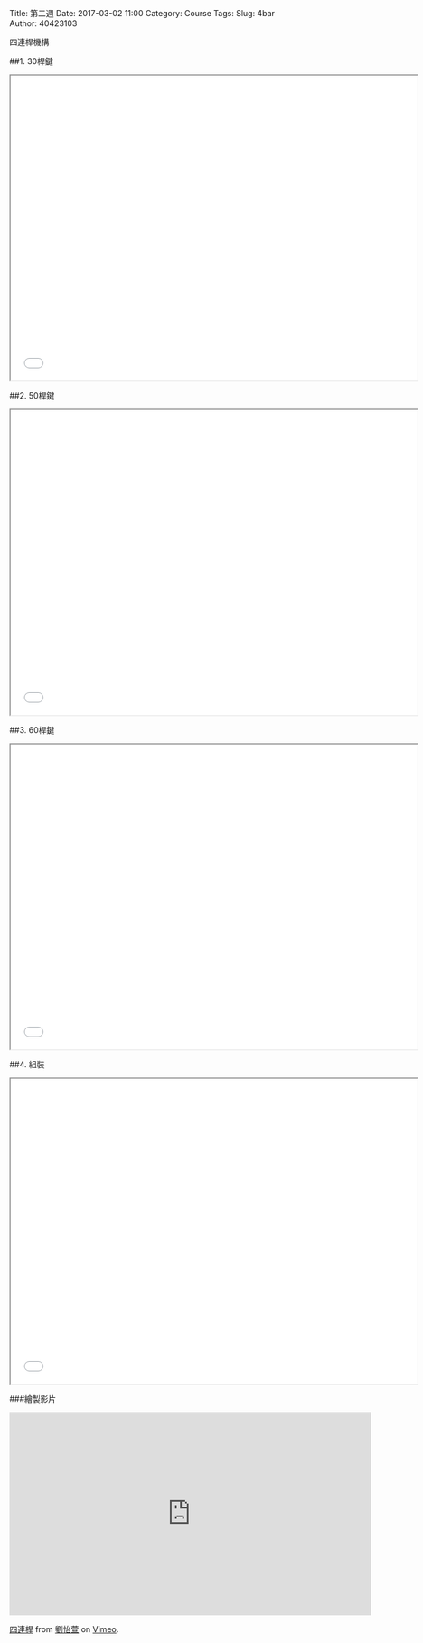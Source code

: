Title: 第二週
Date: 2017-03-02 11:00
Category: Course
Tags: 
Slug: 4bar
Author: 40423103

四連桿機構

<!-- PELICAN_END_SUMMARY -->

##1. 30桿鍵

<iframe src="./../data/30.html" width="720" height="540"></iframe>

##2. 50桿鍵

<iframe src="./../data/50.html" width="720" height="540"></iframe>

##3. 60桿鍵

<iframe src="./../data/60.html" width="720" height="540"></iframe>

##4. 組裝

<iframe src="./../data/fourbar.html" width="720" height="540"></iframe>

###繪製影片

<iframe src="https://player.vimeo.com/video/207561287" width="640" height="360" frameborder="0" webkitallowfullscreen mozallowfullscreen allowfullscreen></iframe>
<p><a href="https://vimeo.com/207561287">四連桿</a> from <a href="https://vimeo.com/user45467634">劉怡萱</a> on <a href="https://vimeo.com">Vimeo</a>.</p>
